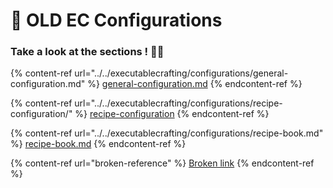 # 📃 OLD EC Configurations

### Take a look at the sections ! 🧐🧐

{% content-ref url="../../executablecrafting/configurations/general-configuration.md" %}
[general-configuration.md](../../executablecrafting/configurations/general-configuration.md)
{% endcontent-ref %}

{% content-ref url="../../executablecrafting/configurations/recipe-configuration/" %}
[recipe-configuration](../../executablecrafting/configurations/recipe-configuration/)
{% endcontent-ref %}

{% content-ref url="../../executablecrafting/configurations/recipe-book.md" %}
[recipe-book.md](../../executablecrafting/configurations/recipe-book.md)
{% endcontent-ref %}

{% content-ref url="broken-reference" %}
[Broken link](broken-reference)
{% endcontent-ref %}
